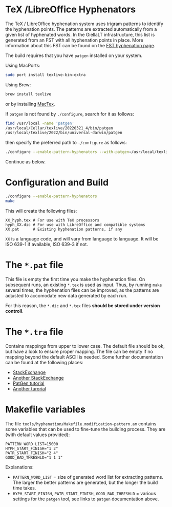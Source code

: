 TeX /LibreOffice Hyphenators
============================

The TeX / LibreOffice hyphenation system uses trigram patterns to identify the
hyphenation points. The patterns are extracted automatically from a given list
of hyphenated words. In the GiellaLT infrastructure, this list is generated from
an FST with all hyphenation points in place. More information about this FST can
be found on the [FST hyphenation page]().

The build requires that you have `patgen` installed on your system.

Using MacPorts:

```sh
sudo port install texlive-bin-extra
```

Using Brew:

```sh
brew install texlive
```

or by installing [MacTex](https://www.tug.org/mactex/).

If `patgen` is not found by `./configure`, search for it as follows:

```sh
find /usr/local -name 'patgen'  
/usr/local/Cellar/texlive/20220321_4/bin/patgen
/usr/local/texlive/2022/bin/universal-darwin/patgen
```

then specify the preferred path to `./configure` as follows:

```sh
./configure --enable-pattern-hyphenators --with-patgen=/usr/local/texlive/2022/bin/universal-darwin/
```

Continue as below.

# Configuration and Build 

```sh
./configure --enable-pattern-hyphenators
make
```

This will create the following files:

```
XX_hyph.tex # For use with TeX processors
hyph_XX.dic # For use with LibreOffice and compatible systems
XX.pat      # Existing hyphenation patterns, if any
```

`XX` is a language code, and will vary from language
to language. It will be ISO 639-1 if available, ISO 639-3 if not.

# The `*.pat` file

This file is empty the first time you make the hyphenation files. On subsequent
runs, an existing `*.tex` is used as input. Thus, by running `make` several
times, the hyphenation files can be improved, as the patterns are adjusted to
accomodate new data generated by each run.

For this reason, the `*.dic` and `*.tex` files
**should be stored under version controll**.

# The `*.tra` file

Contains mappings from upper to lower case. The default file should be ok, but
have a look to ensure proper mapping. The file can be empty if no mapping beyond
the default ASCII is needed. Some further documentation can be found at the
following places:

- [StackExchange](https://tex.stackexchange.com/questions/52589/how-to-use-translate-file-correctly-in-patgen-of-texlive)
- [Another StackExchange](https://tex.stackexchange.com/questions/205154/patgen-to-create-hyphenation-dictionary-for-utf-8-language)
- [PatGen tutorial](http://tug.ctan.org/info/patgen2-tutorial/patgen2-tutorial.pdf)
- [Another turorial](https://www.sys.kth.se/docs/texlive/texmf-dist/doc/support/patgen2-tutorial/patgen2.pdf)

# Makefile variables

The file `tools/hyphenation/Makefile.modification-pattern.am` contains some
variables that can be used to fine-tune the building process. They are (with
default values provided):

```make
PATTERN_WORD_LIST=15000
HYPH_START_FINISH="1 2"
PATR_START_FINISH="2 4"
GOOD_BAD_THRESHLD="1 1 1"
```
Explanations:

- `PATTERN_WORD_LIST` = size of generated word list for extracting patterns.
  The larger the better patterns are generated, but the longer the build time
  takes.
- `HYPH_START_FINISH`, `PATR_START_FINISH`, `GOOD_BAD_THRESHLD` = various settings
  for the `patgen` tool, see links to `patgen` documentation above.
